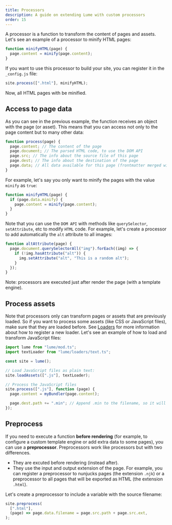 ```yaml
---
title: Processors
description: A guide on extending Lume with custom processors
order: 15
---
```


A processor is a function to transform the content of pages and assets. Let's
see an example of a processor to minify HTML pages:

```js
function minifyHTML(page) {
  page.content = minify(page.content);
}
```

If you want to use this processor to build your site, you can register it in the
`_config.js` file:

```js
site.process([".html"], minifyHTML);
```

Now, all HTML pages with be minified.

## Access to page data

As you can see in the previous example, the function receives an object with the
page (or asset). This means that you can access not only to the page content but
to many other data:

```js
function process(page) {
  page.content; // The content of the page
  page.document; // The parsed HTML code, to use the DOM API
  page.src; // The info about the source file of this page
  page.dest; // The info about the destination of the page
  page.data; // All data available for this page (frontmatter merged with _data)
}
```

For example, let's say you only want to minify the pages with the value `minify`
as `true`:

```js
function minifyHTML(page) {
  if (page.data.minify) {
    page.content = minify(page.content);
  }
}
```

Note that you can use the `DOM API` with methods like `querySelector`,
`setAttribute`, etc to modify `HTML` code. For example, let's create a processor
to add automatically the `alt` attribute to all images:

```js
function altAttribute(page) {
  page.document.querySelectorAll("img").forEach((img) => {
    if (!img.hasAttribute("alt")) {
      img.setAttribute("alt", "This is a random alt");
    }
  });
}
```

Note: processors are executed just after render the page (with a template
engine).

## Process assets

Note that processors only can transform pages or assets that are previously
loaded. So if you want to process some assets (like CSS or JavaScript files),
make sure that they are loaded before. See [Loaders](/core/loaders/) for more
information about how to register a new loader. Let's see an example of how to
load and transform JavaScript files:

```js
import lume from "lume/mod.ts";
import textLoader from "lume/loaders/text.ts";

const site = lume();

// Load JavaScript files as plain text:
site.loadAssets([".js"], textLoader);

// Process the JavaScript files
site.process([".js"], function (page) {
  page.content = myBundler(page.content);

  page.dest.path += ".min"; // Append .min to the filename, so it will be saved as example.min.js
});
```

## Preprocess

If you need to execute a function **before rendering** (for example, to
configure a custom template engine or add extra data to some pages), you can use
a **preprocessor**. Preprocessors work like processors but with two differences.

- They are excuted before rendering (instead after).
- They use the input and output extension of the page. For example, you can
  register a preprocessor to nunjucks pages (the extension `.njk`) or a
  preprocessor to all pages that will be exported as HTML (the extension
  `.html`).

Let's create a preprocessor to include a variable with the source filename:

```js
site.preprocess(
  [".html"],
  (page) => page.data.filename = page.src.path + page.src.ext,
);
```
